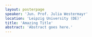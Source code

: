 ```yaml
---
layout: posterpage
speaker: 'Jun. Prof. Julia Westermayr'
location: 'Leipzig University (DE)'
title: 'Amazing Title'
abstract: 'Abstract goes here.'
---
```


